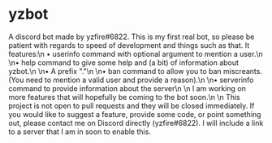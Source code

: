 # yzbot
A discord bot made by yzfire#6822. This is my first real bot, so please be patient with regards to speed of development and things such as that. 
It features:\n 
• userinfo command with optional argument to mention a user.\n
\n• help command to give some help and (a bit) of information about yzbot.\n
\n• A prefix "."\n
\n• ban command to allow you to ban miscreants. (You need to mention a valid user and provide a reason).\n
\n• serverinfo command to provide information about the server\n
\n
I am working on more features that will hopefully be coming to the bot soon.\n
\n
This project is not open to pull requests and they will be closed immediately. If you would like to suggest a feature, provide some code, or point something out, please contact me on Discord directly (yzfire#6822). I will include a link to a server that I am in soon to enable this.
